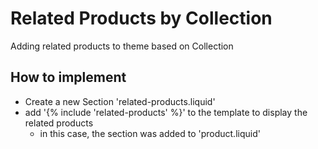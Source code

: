# Related Products by Collection

Adding related products to theme based on Collection

## How to implement
- Create a new Section 'related-products.liquid'
- add '{% include 'related-products' %}' to the template to display the related products
    - in this case, the section was added to 'product.liquid'
